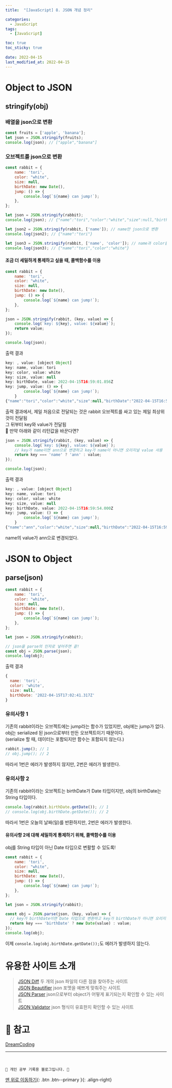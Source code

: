 ```yaml
---
title:  "[JavaScript] 8. JSON 개념 정리"

categories:
  - JavaScript
tags:
  - [JavaScript]

toc: true
toc_sticky: true
 
date: 2022-04-15
last_modified_at: 2022-04-15
---
```

# Object to JSON
## stringify(obj)
### 배열을 json으로 변환
```js
const fruits = ['apple', 'banana']; 
let json = JSON.stringify(fruits);
console.log(json); // ["apple","banana"]
```
### 오브젝트를 json으로 변환
```js
const rabbit = {
    name: 'tori',
    color: "white",
    size: null,
    birthDate: new Date(),
    jump: () => {
        console.log(`${name} can jump!`);
    },
};

let json = JSON.stringify(rabbit);
console.log(json); // {"name":"tori","color":"white","size":null,"birthDate":"2022-04-15T16:44:57.918Z"}

let json2 = JSON.stringify(rabbit, ['name']); // name만 json으로 변환
console.log(json2); // {"name":"tori"}

let json3 = JSON.stringify(rabbit, ['name', 'color']); // name과 color를 json으로 변환
console.log(json3); // {"name":"tori","color":"white"}
```
#### 조금 더 세밀하게 통제하고 싶을 때, 콜백함수를 이용
```js
const rabbit = {
    name: 'tori',
    color: "white",
    size: null,
    birthDate: new Date(),
    jump: () => {
        console.log(`${name} can jump!`);
    },
};

json = JSON.stringify(rabbit, (key, value) => {
    console.log(`key: ${key}, value: ${value}`);
    return value;
});

console.log(json);
```
출력 결과
```js
key: , value: [object Object]
key: name, value: tori
key: color, value: white
key: size, value: null
key: birthDate, value: 2022-04-15T16:59:01.856Z
key: jump, value: () => {
        console.log(`${name} can jump!`);
    }
{"name":"tori","color":"white","size":null,"birthDate":"2022-04-15T16:59:01.856Z"}
```
출력 결과에서, 제일 처음으로 전달되는 것은 rabbit 오브젝트를 싸고 있는 제일 최상위 것이 전달됨<br>
그 뒤부터 key와 value가 전달됨<br>
🤔 만약 아래와 같이 리턴값을 바꾼다면?
```js
json = JSON.stringify(rabbit, (key, value) => {
    console.log(`key: ${key}, value: ${value}`);
    // key가 name이면 ann으로 변경하고 key가 name이 아니면 오리지널 value 사용
    return key === 'name' ? 'ann' : value;
});

console.log(json);
```
출력 결과
```js
key: , value: [object Object]
key: name, value: tori
key: color, value: white
key: size, value: null
key: birthDate, value: 2022-04-15T16:59:54.000Z
key: jump, value: () => {
        console.log(`${name} can jump!`);
    }
{"name":"ann","color":"white","size":null,"birthDate":"2022-04-15T16:59:54.000Z"}
```
name의 value가 ann으로 변경되었다.

# JSON to Object
## parse(json)
```js
const rabbit = {
    name: 'tori',
    color: "white",
    size: null,
    birthDate: new Date(),
    jump: () => {
        console.log(`${name} can jump!`);
    },
};

let json = JSON.stringify(rabbit);

// json을 parse의 인자로 넣어주면 끝!
const obj = JSON.parse(json);
console.log(obj);
```
출력 결과
```js
{
  name: 'tori',
  color: 'white',
  size: null,
  birthDate: '2022-04-15T17:02:41.317Z'
}
```
### 유의사항 1
기존의 rabbit이라는 오브젝트에는 jump라는 함수가 있었지만, obj에는 jump가 없다.<br> 
obj는 serialized 된 json으로부터 만든 오브젝트이기 때문이다.<br>
(serialize 할 때, 데이터는 포함되지만 함수는 포함되지 않는다.)<br>
```js
rabbit.jump(); // 1
// obj.jump(); // 2
```
따라서 1번은 에러가 발생하지 않지만, 2번은 에러가 발생한다.
### 유의사항 2
기존의 rabbit이라는 오브젝트는 birthDate가 Date 타입이지만, obj의 birthDate는 String 타입이다.
```js
console.log(rabbit.birthDate.getDate()); // 1
// console.log(obj.birthDate.getDate()); // 2
```
따라서 1번은 오늘의 날짜(일)를 반환하지만, 2번은 에러가 발생한다.
#### 유의사항 2에 대해 세밀하게 통제하기 위해, 콜백함수를 이용
obj를 String 타입이 아닌 Date 타입으로 변활할 수 있도록!
```js
const rabbit = {
    name: 'tori',
    color: "white",
    size: null,
    birthDate: new Date(),
    jump: () => {
        console.log(`${name} can jump!`);
    },
};

let json = JSON.stringify(rabbit);

const obj = JSON.parse(json, (key, value) => {
  // key가 birthDate이면 Date 타입으로 변환하고 key가 birthDate가 아니면 오리지널 value 사용
  return key === 'birthDate' ? new Date(value) : value;
});
console.log(obj);
```
이제 `console.log(obj.birthDate.getDate());`도 에러가 발생하지 않는다.

# 유용한 사이트 소개
> [JSON Diff](http://www.jsondiff.com/) 두 개의 json 파일의 다른 점을 찾아주는 사이트<br>
[JSON Beautifier](https://jsonbeautifier.org/) json 포멧을 예쁘게 맞춰주는 사이트<br>
[JSON Parser](https://jsonparser.org/) json으로부터 object가 어떻게 표기되는지 확인할 수 있는 사이트 <br>
[JSON Validator](https://tools.learningcontainer.com/json-validator/) json 형식이 유효한지 확인할 수 있는 사이트<br>

# 📁 참고
[DreamCoding](https://www.youtube.com/watch?v=FN_D4Ihs3LE&list=PLv2d7VI9OotTVOL4QmPfvJWPJvkmv6h-2&index=10)


***
<br>

    💛 개인 공부 기록용 블로그입니다. 👻

[맨 위로 이동하기](#){: .btn .btn--primary }{: .align-right}